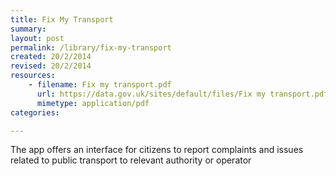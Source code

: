 ```yaml
---
title: Fix My Transport
summary: 
layout: post
permalink: /library/fix-my-transport
created: 20/2/2014
revised: 20/2/2014
resources:
    - filename: Fix my transport.pdf
      url: https://data.gov.uk/sites/default/files/Fix my transport.pdf
      mimetype: application/pdf
categories:

---
```


<p>The app offers an interface for citizens to report complaints and issues related to public transport to relevant authority or operator  </p>
